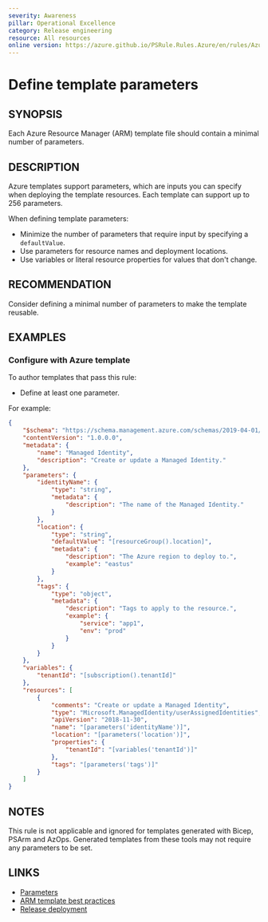 ```yaml
---
severity: Awareness
pillar: Operational Excellence
category: Release engineering
resource: All resources
online version: https://azure.github.io/PSRule.Rules.Azure/en/rules/Azure.Template.DefineParameters/
---
```


# Define template parameters

## SYNOPSIS

Each Azure Resource Manager (ARM) template file should contain a minimal number of parameters.

## DESCRIPTION

Azure templates support parameters, which are inputs you can specify when deploying the template resources.
Each template can support up to 256 parameters.

When defining template parameters:

- Minimize the number of parameters that require input by specifying a `defaultValue`.
- Use parameters for resource names and deployment locations.
- Use variables or literal resource properties for values that don't change.

## RECOMMENDATION

Consider defining a minimal number of parameters to make the template reusable.

## EXAMPLES

### Configure with Azure template

To author templates that pass this rule:

- Define at least one parameter.

For example:

```json
{
    "$schema": "https://schema.management.azure.com/schemas/2019-04-01/deploymentTemplate.json#",
    "contentVersion": "1.0.0.0",
    "metadata": {
        "name": "Managed Identity",
        "description": "Create or update a Managed Identity."
    },
    "parameters": {
        "identityName": {
            "type": "string",
            "metadata": {
                "description": "The name of the Managed Identity."
            }
        },
        "location": {
            "type": "string",
            "defaultValue": "[resourceGroup().location]",
            "metadata": {
                "description": "The Azure region to deploy to.",
                "example": "eastus"
            }
        },
        "tags": {
            "type": "object",
            "metadata": {
                "description": "Tags to apply to the resource.",
                "example": {
                    "service": "app1",
                    "env": "prod"
                }
            }
        }
    },
    "variables": {
        "tenantId": "[subscription().tenantId]"
    },
    "resources": [
        {
            "comments": "Create or update a Managed Identity",
            "type": "Microsoft.ManagedIdentity/userAssignedIdentities",
            "apiVersion": "2018-11-30",
            "name": "[parameters('identityName')]",
            "location": "[parameters('location')]",
            "properties": {
                "tenantId": "[variables('tenantId')]"
            },
            "tags": "[parameters('tags')]"
        }
    ]
}
```

## NOTES

This rule is not applicable and ignored for templates generated with Bicep, PSArm and AzOps.
Generated templates from these tools may not require any parameters to be set.

## LINKS

- [Parameters](https://docs.microsoft.com/azure/azure-resource-manager/templates/template-syntax#parameters)
- [ARM template best practices](https://docs.microsoft.com/azure/azure-resource-manager/templates/template-best-practices#general-recommendations-for-parameters)
- [Release deployment](https://docs.microsoft.com/azure/architecture/framework/devops/release-engineering-cd#automation)
